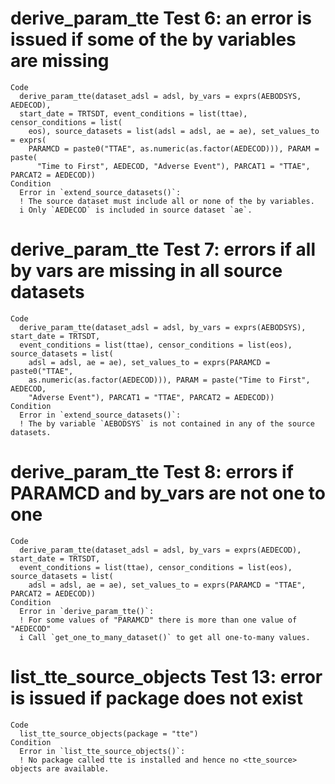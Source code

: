 # derive_param_tte Test 6: an error is issued if some of the by variables are missing

    Code
      derive_param_tte(dataset_adsl = adsl, by_vars = exprs(AEBODSYS, AEDECOD),
      start_date = TRTSDT, event_conditions = list(ttae), censor_conditions = list(
        eos), source_datasets = list(adsl = adsl, ae = ae), set_values_to = exprs(
        PARAMCD = paste0("TTAE", as.numeric(as.factor(AEDECOD))), PARAM = paste(
          "Time to First", AEDECOD, "Adverse Event"), PARCAT1 = "TTAE", PARCAT2 = AEDECOD))
    Condition
      Error in `extend_source_datasets()`:
      ! The source dataset must include all or none of the by variables.
      i Only `AEDECOD` is included in source dataset `ae`.

# derive_param_tte Test 7: errors if all by vars are missing in all source datasets

    Code
      derive_param_tte(dataset_adsl = adsl, by_vars = exprs(AEBODSYS), start_date = TRTSDT,
      event_conditions = list(ttae), censor_conditions = list(eos), source_datasets = list(
        adsl = adsl, ae = ae), set_values_to = exprs(PARAMCD = paste0("TTAE",
        as.numeric(as.factor(AEDECOD))), PARAM = paste("Time to First", AEDECOD,
        "Adverse Event"), PARCAT1 = "TTAE", PARCAT2 = AEDECOD))
    Condition
      Error in `extend_source_datasets()`:
      ! The by variable `AEBODSYS` is not contained in any of the source datasets.

# derive_param_tte Test 8: errors if PARAMCD and by_vars are not one to one

    Code
      derive_param_tte(dataset_adsl = adsl, by_vars = exprs(AEDECOD), start_date = TRTSDT,
      event_conditions = list(ttae), censor_conditions = list(eos), source_datasets = list(
        adsl = adsl, ae = ae), set_values_to = exprs(PARAMCD = "TTAE", PARCAT2 = AEDECOD))
    Condition
      Error in `derive_param_tte()`:
      ! For some values of "PARAMCD" there is more than one value of "AEDECOD"
      i Call `get_one_to_many_dataset()` to get all one-to-many values.

# list_tte_source_objects Test 13: error is issued if package does not exist

    Code
      list_tte_source_objects(package = "tte")
    Condition
      Error in `list_tte_source_objects()`:
      ! No package called tte is installed and hence no <tte_source> objects are available.

